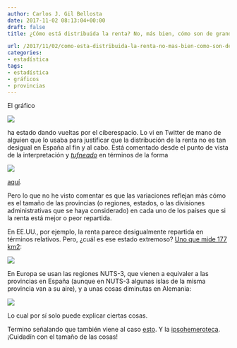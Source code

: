 ```yaml
---
author: Carlos J. Gil Bellosta
date: 2017-11-02 08:13:04+00:00
draft: false
title: ¿Cómo está distribuida la renta? No, más bien, cómo son de grandes las provincias

url: /2017/11/02/como-esta-distribuida-la-renta-no-mas-bien-como-son-de-grandes-las-provincias/
categories:
- estadística
tags:
- estadística
- gráficos
- provincias
---
```


El gráfico

![](/wp-uploads/2017/11/renta_regiones.png)


ha estado dando vueltas por el ciberespacio. Lo vi en Twitter de mano de alguien que lo usaba para justificar que la distribución de la renta no es tan desigual en España al fin y al cabo. Está comentado desde el punto de vista de la interpretación y _[tufneado](https://es.wikipedia.org/wiki/Edward_Tufte)_ en términos de la forma

![](/wp-uploads/2017/11/renta_regiones_mejorado.png)


[aquí](http://junkcharts.typepad.com/junk_charts/2017/10/fifty-nine-intersections-supporting-forty-dots-of-data.html).

Pero lo que no he visto comentar es que las variaciones reflejan más cómo es el tamaño de las provincias (o regiones, estados, o las divisiones administrativas que se haya considerado) en cada uno de los países que si la renta está mejor o peor repartida.

En EE.UU., por ejemplo, la renta parece desigualmente repartida en términos relativos. Pero, ¿cuál es ese estado extremoso? [Uno que mide 177 km2](https://es.wikipedia.org/wiki/Washington_D._C.):

![](/wp-uploads/2017/11/GSP_per_capita_in_2015.png)


En Europa se usan las regiones NUTS-3, que vienen a equivaler a las provincias en España (aunque en NUTS-3 algunas islas de la misma provincia van a su aire), y a unas cosas diminutas en Alemania:

![](/wp-uploads/2017/11/2000px-NUTS_3_regions_EU-27.svg_.png)


Lo cual por sí solo puede explicar ciertas cosas.

Termino señalando que también viene al caso [esto](https://elpais.com/economia/2017/10/17/actualidad/1508262262_409357.html). Y la [ipsohemeroteca](https://www.datanalytics.com/2011/12/15/graficos-de-embudo-para-controlar-la-varianza-en-muestras-pequenas/). ¡Cuidadín con el tamaño de las cosas!

